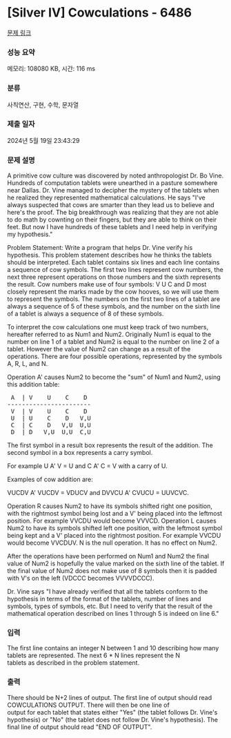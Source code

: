 # [Silver IV] Cowculations - 6486 

[문제 링크](https://www.acmicpc.net/problem/6486) 

### 성능 요약

메모리: 108080 KB, 시간: 116 ms

### 분류

사칙연산, 구현, 수학, 문자열

### 제출 일자

2024년 5월 19일 23:43:29

### 문제 설명

<p>A primitive cow culture was discovered by noted anthropologist Dr. Bo Vine.  Hundreds of computation tablets were unearthed in a pasture somewhere near Dallas.  Dr. Vine managed to decipher the mystery of the tablets when he realized they represented mathematical calculations.  He says "I've always suspected that cows are smarter than they lead us to believe and here's the proof.  The big breakthrough was realizing that they are not able to do math by cownting on their fingers, but they are able to think on their feet.  But now I have hundreds of these tablets and I need help in verifying my hypothesis."  </p>

<p>Problem Statement: Write a program that helps Dr. Vine verify his hypothesis.  This problem statement describes how he thinks the tablets should be interpreted.  Each tablet contains six lines and each line contains a sequence of cow symbols.  The first two lines represent cow numbers, the next three represent operations on those numbers and the sixth represents the result. Cow numbers make use of four symbols: V U C and D most closely represent the marks made by the cow hooves, so we will use them to represent the symbols.  The numbers on the first two lines of a tablet are always a sequence of 5 of these symbols, and the number on the sixth line of a tablet is always a sequence of 8 of these symbols. </p>

<p>To interpret the cow calculations one must keep track of two numbers, hereafter referred to as Num1 and Num2.  Originally Num1 is equal to the number on line 1 of a tablet and Num2 is equal to the number on line 2 of a tablet.  However the value of Num2 can change as a result of the<br>
operations.  There are four possible operations, represented by the symbols A, R, L, and N.  </p>

<p>Operation  A' causes Num2 to become the "sum" of Num1 and Num2, using this addition table:</p>

<pre> A  | V    U    C    D
-----------------------
 V  | V    U    C    D
 U  | U    C    D   V,U
 C  | C    D   V,U  U,U
 D  | D   V,U  U,U  C,U</pre>

<p>The first symbol in a result box represents the result of the addition. The second symbol in a box represents a carry symbol.  </p>

<p>For example U  A' V = U and C  A' C = V with a carry of U. </p>

<p>Examples of cow addition are:  </p>

<p>VUCDV   A'  VUCDV  =  VDUCV  and   DVVCU   A'  CVUCU  = UUVCVC.</p>

<p>Operation R causes Num2 to have its symbols shifted right one position, with the rightmost symbol being lost and a  V' being placed into the leftmost position.  For example VVCDU would become VVVCD.  Operation L causes Num2 to have its symbols shifted left one position, with the leftmost symbol being kept and a  V' placed into the rightmost position.  For example VVCDU would become VVCDUV.  N is the null operation. It has no effect on Num2.</p>

<p>After the operations have been performed on Num1 and Num2 the final value of Num2 is hopefully the value marked on the sixth line of the tablet.  If the final value of Num2 does not make use of 8 symbols then it is padded with V's on the left (VDCCC becomes VVVVDCCC).</p>

<p>Dr. Vine says "I have already verified that all the tablets conform to the hypothesis in terms of the format of the tablets, number of lines and symbols, types of symbols, etc.  But I need to verify that the result of the mathematical operation described on lines 1 through 5 is indeed on line 6."</p>

### 입력 

 <p>The first line contains an integer N between 1 and 10 describing how many tablets are represented. The next 6 * N lines represent the N<br>
tablets as described in the problem statement.</p>

### 출력 

 <p>There should be N+2 lines of output. The first line of output should read COWCULATIONS OUTPUT. There will then be one line of<br>
output for each tablet that states either "Yes" (the tablet follows Dr. Vine's hypothesis) or "No" (the tablet does not follow Dr. Vine's hypothesis). The final line of output should read "END OF OUTPUT".</p>

